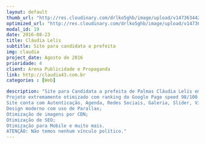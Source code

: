 ```yaml
---
layout: default
thumb_url: "http://res.cloudinary.com/drlko5ghb/image/upload/v1473634422/xue5yk6qf1itvhjtvrtp.png"
optimized_url: "http://res.cloudinary.com/drlko5ghb/image/upload/v1473634425/gtmx1ztfvz6tjtib4etg.png"
modal_id: 19
date: 2016-08-23
title: Cláudia Lelis
subtitle: Site para candidata a prefeita
img: claudia
project_date: Agosto de 2016
prioridade: 4
client: Arena Publicidade e Propaganda
link: http://claudia43.com.br
categories : [Web]

description: "Site para Candidata a prefeita de Palmas Cláudia Lelis em 2016. Criado em parceria com Tiago Almeida.
Projeto extremamente otimizado com ranking do Google Page speed 98/100 tanto Mobile quanto Desktop.
Site conta com Autenticação, Agenda, Redes Sociais, Galeria, Slider, Vídeos, Notícias, Contatos, Cadastro;
Design moderno com uso de Parallax;
Otimização de imagens por CDN;
Otimização de SEO;
Otimização para Mobile e muito mais.
ATENÇÃO: Não temos nenhum vínculo político."
---
```

